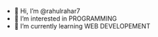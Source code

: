 - 👋 Hi, I’m @rahulrahar7
- 👀 I’m interested in PROGRAMMING
- 🌱 I’m currently learning WEB DEVELOPEMENT


<!---
rahulrahar7/rahulrahar7 is a ✨ special ✨ repository because its `README.md` (this file) appears on your GitHub profile.
You can click the Preview link to take a look at your changes.
--->
